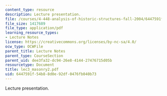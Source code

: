 ```yaml
---
content_type: resource
description: Lecture presentation.
file: /courses/4-448-analysis-of-historic-structures-fall-2004/6447591f54b88d0e92df0476fb040b73_lec3_masonry2.pdf
file_size: 1417689
file_type: application/pdf
learning_resource_types:
- Lecture Notes
license: https://creativecommons.org/licenses/by-nc-sa/4.0/
ocw_type: OCWFile
parent_title: Lecture Notes
parent_type: CourseSection
parent_uid: dee3fa32-dc94-26e8-4144-27476715d05b
resourcetype: Document
title: lec3_masonry2.pdf
uid: 6447591f-54b8-8d0e-92df-0476fb040b73
---
```

Lecture presentation.
